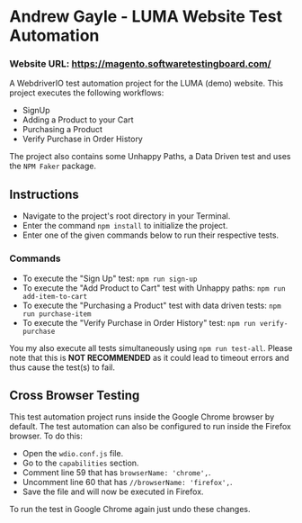 
# Andrew Gayle - LUMA Website Test Automation

### Website URL: https://magento.softwaretestingboard.com/

A WebdriverIO test automation project for the LUMA (demo) website. 
This project executes the following workflows: 

* SignUp
* Adding a Product to your Cart 
* Purchasing a Product 
* Verify Purchase in Order History

The project also contains some Unhappy Paths, a Data Driven test and uses the `NPM Faker` package.

## Instructions
- Navigate to the project's root directory in your Terminal.
- Enter the command `npm install` to initialize the project.
- Enter one of the given commands below to run their respective tests.

### Commands
- To execute the "Sign Up" test: `npm run sign-up`
- To execute the "Add Product to Cart" test with Unhappy paths: `npm run add-item-to-cart`
- To execute the "Purchasing a Product" test with data driven tests: `npm run purchase-item`
- To execute the "Verify Purchase in Order History" test: `npm run verify-purchase`

You my also execute all tests simultaneously using `npm run test-all`. Please note that this is **NOT RECOMMENDED** as it could lead to timeout errors and thus cause the test(s) to fail.

## Cross Browser Testing

This test automation project runs inside the Google Chrome browser by default. The test automation can also be configured to run inside the Firefox browser. To do this:

- Open the `wdio.conf.js` file.
- Go to the `capabilities` section.
- Comment line 59 that has `browserName: 'chrome',`.
- Uncomment line 60 that has `//browserName: 'firefox',`.
- Save the file and will now be executed in Firefox.

To run the test in Google Chrome again just undo these changes.
